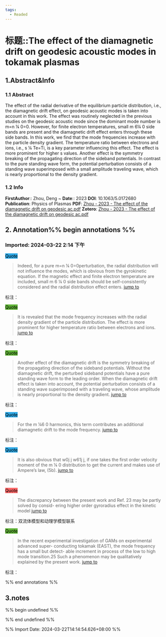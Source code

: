 ```yaml
---
tags:
  - Readed
---
```

# 标题::The effect of the diamagnetic drift on geodesic acoustic modes in tokamak plasmas

## 1.Abstract&Info
### 1.1 Abstract
The effect of the radial derivative of the equilibrium particle distribution, i.e., the diamagnetic drift effect, on geodesic acoustic modes is taken into account in this work. The effect was routinely neglected in the previous studies on the geodesic acoustic mode since the dominant mode number is m=n ¼ 0=0. However, for finite electron temperatures, small m 6¼ 0 side bands are present and the diamagnetic drift effect enters through these side bands. In this work, we find that the mode frequencies increase with the particle density gradient. The temperature ratio between electrons and ions, i.e., s ¼ Te=Ti, is a key parameter influencing this effect. The effect is more prominent for higher s values. Another effect is the symmetry breaking of the propagating direction of the sideband potentials. In contrast to the pure standing wave form, the potential perturbation consists of a standing wave superimposed with a small amplitude traveling wave, which is nearly proportional to the density gradient.

### 1.2 Info
**FirstAuthor**:: Zhou, Deng 
~
**Date**:: 2023
**DOI**: 10.1063/5.0172680
**Publication**: Physics of Plasmas
**PDF**: [Zhou - 2023 - The effect of the diamagnetic drift on geodesic ac.pdf](file://C:\Users\lyx\Zotero\storage\UZQUN86U\Zhou%20-%202023%20-%20The%20effect%20of%20the%20diamagnetic%20drift%20on%20geodesic%20ac.pdf)
**Zotero**: [Zhou - 2023 - The effect of the diamagnetic drift on geodesic ac.pdf](zotero://select/library/items/UZQUN86U)


## 2. Annotation%% begin annotations %%


### Imported: 2024-03-22 2:14 下午


<mark style="background-color: #2ea8e5">Quote</mark>
>Indeed, for a pure m=n ¼ 0=0perturbation, the radial distribution will not influence the modes, which is obvious from the gyrokinetic equation. If the magnetic effect and finite electron temperature are included, small m 6 ¼ 0 side bands should be self-consistently considered and the radial distribution effect enters. [jump to](zotero://open-pdf/library/items/UZQUN86U?page=2&annotation=AME7IMRK)

标注：

<mark style="background-color: #5fb236">Quote</mark>
>It is revealed that the mode frequency increases with the radial density gradient of the particle distribution. The effect is more prominent for higher temperature ratio between electrons and ions. [jump to](zotero://open-pdf/library/items/UZQUN86U?page=3&annotation=K36RGML8)

标注：

<mark style="background-color: #5fb236">Quote</mark>
>Another effect of the diamagnetic drift is the symmetry breaking of the propagating direction of the sideband potentials. Without the diamagnetic drift, the perturbed sideband potentials have a pure standing wave form to the leading order. When the diamagnetic drift effect is taken into account, the potential perturbation consists of a standing wave superimposed with a traveling wave, whose amplitude is nearly proportional to the density gradient. [jump to](zotero://open-pdf/library/items/UZQUN86U?page=3&annotation=9R3RKHHS)

标注：

<mark style="background-color: #2ea8e5">Quote</mark>
>For the m ¼6 0 harmonics, this term contributes an additional diamagnetic drift to the mode frequency. [jump to](zotero://open-pdf/library/items/UZQUN86U?page=3&annotation=YEGUH9NR)

标注：

<mark style="background-color: #2ea8e5">Quote</mark>
>It is also obvious that w0j j   w61j j, if one takes the first order velocity moment of the m ¼ 0 distribution to get the current and makes use of Ampere’s law, (5b). [jump to](zotero://open-pdf/library/items/UZQUN86U?page=4&annotation=6MT8XE2R)

标注：

<mark style="background-color: #ff6666">Quote</mark>
>The discrepancy between the present work and Ref. 23 may be partly solved by consid- ering higher order gyroradius effect in the kinetic model [jump to](zotero://open-pdf/library/items/UZQUN86U?page=6&annotation=3ZXAUELZ)

标注：双流体模型和动理学模型联系

<mark style="background-color: #5fb236">Quote</mark>
>In the recent experimental investigation of GAMs on experimental advanced super- conducting tokamak (EAST), the mode frequency has a small but detect- able increment in process of the low to high mode transition.25 Such a phenomenon may be qualitatively explained by the present work. [jump to](zotero://open-pdf/library/items/UZQUN86U?page=7&annotation=S9WQ3S3H)

标注：



%% end annotations %%

## 3.notes
%% begin undefined %%


%% end undefined %%

%% Import Date: 2024-03-22T14:14:54.626+08:00 %%
